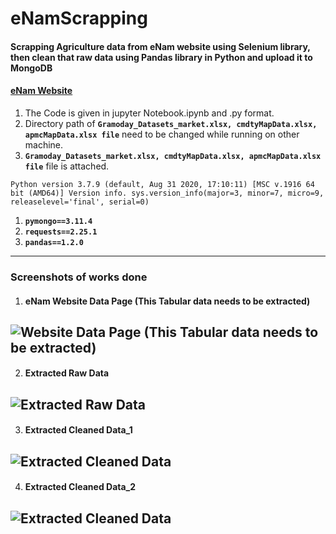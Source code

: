 # eNamScrapping
#### Scrapping Agriculture data from eNam website using Selenium library, then clean that raw data using Pandas library in Python and upload it to MongoDB
#### [eNam Website](https://enam.gov.in/web/dashboard/trade-data)
1. The Code is given in jupyter Notebook.ipynb and .py format.
2. Directory path of **```Gramoday_Datasets_market.xlsx, cmdtyMapData.xlsx, apmcMapData.xlsx file```** need to be changed while running on other machine.
3. **```Gramoday_Datasets_market.xlsx, cmdtyMapData.xlsx, apmcMapData.xlsx file```** file is attached.



```Python version 3.7.9 (default, Aug 31 2020, 17:10:11) [MSC v.1916 64 bit (AMD64)] Version info. sys.version_info(major=3, minor=7, micro=9, releaselevel='final', serial=0)```

1. **```pymongo==3.11.4```**
2. **```requests==2.25.1```**
3. **```pandas==1.2.0```**

-----------------------------------------------------------------------------------------------------------------------------------------------------------------------------------
### Screenshots of works done
1. #### **eNam Website Data Page (This Tabular data needs to be extracted)**
![Website Data Page (This Tabular data needs to be extracted)](https://github.com/sanjeebKumarGouda/eNamScrapping/blob/main/resources/1.png)
-----------------------------------------------------------------------------------------------------------------------------------------------------------------------------------
2. #### **Extracted Raw Data**
![Extracted Raw Data](https://github.com/sanjeebKumarGouda/eNamScrapping/blob/main/resources/2.png)
-----------------------------------------------------------------------------------------------------------------------------------------------------------------------------------
3. #### **Extracted Cleaned Data_1**
![Extracted Cleaned Data](https://github.com/sanjeebKumarGouda/eNamScrapping/blob/main/resources/3.png)
-----------------------------------------------------------------------------------------------------------------------------------------------------------------------------------
4. #### **Extracted Cleaned Data_2**
![Extracted Cleaned Data](https://github.com/sanjeebKumarGouda/eNamScrapping/blob/main/resources/4.png)
-----------------------------------------------------------------------------------------------------------------------------------------------------------------------------------

